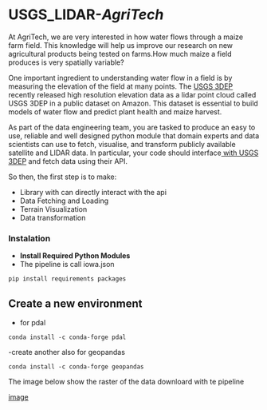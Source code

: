 # USGS_LIDAR-_AgriTech_

At AgriTech, we are very interested in how water flows through a maize farm field. This knowledge will help us improve our research 
on new agricultural products being tested on farms.How much maize a field produces is very spatially variable?

One important ingredient to understanding water flow in a field is by measuring the elevation of the field at many points. The 
[USGS 3DEP](https://www.usgs.gov/core-science-systems/ngp/3dep) recently released high resolution elevation data as a lidar point cloud called USGS
3DEP in a public dataset on Amazon. This dataset is essential to build models of water flow and predict plant health and maize harvest. 

As part of the data engineering team, you are tasked to produce an easy to use, reliable and well designed python module that domain experts and data scientists 
can use to fetch, visualise, and transform publicly available satellite and LIDAR data. In particular, your code should interface[ with USGS 3DEP](https://www.usgs.gov/core-science-systems/ngp/3dep) and fetch data using their API. 


So then, the first step is to make: 
- Library with can directly interact with the api 
- Data Fetching and Loading 
- Terrain Visualization 
- Data transformation 




### Instalation
- **Install Required Python Modules**
- The pipeline is call iowa.json
``` 
pip install requirements packages
```


## Create a new environment
- for pdal 
``` 
conda install -c conda-forge pdal
```
-create another also for geopandas 
``` 
conda install -c conda-forge geopandas
```

The image below show the raster of the  data downloard with te pipeline

[image](https://github.com/Zchristian955/USGS_LIDAR_AgriTech/blob/20d006a6c6d6b88e38bc5e1d3111cfb932bdf889/image/pet/Figure_3.png)










